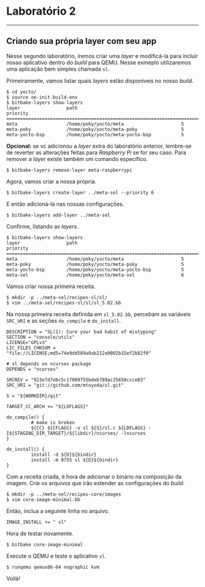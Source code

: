# Laboratório 2
---------------

## Criando sua própria layer com seu app

Nesse segundo laboratório, iremos criar uma *layer* e modificá-la para incluir nosso aplicativo dentro do *build* para QEMU. Nesse exmeplo utilizaremos uma aplicação bem simples chamada `sl`.

Primeiramente, vamos listar quais *layers* estão disponíveis no nosso *build*.

    $ cd yocto/
    $ source oe-init-build-env
    $ bitbake-layers show-layers
    layer                 path                                      priority
    ==========================================================================
    meta                  /home/poky/yocto/meta                     5
    meta-poky             /home/poky/yocto/meta-poky                5
    meta-yocto-bsp        /home/poky/yocto/meta-yocto-bsp           5
    
**Opcional:** se vc adicionou a *layer* extra do laboratório anterior, lembre-se de reverter as alterações feitas para *Raspberry Pi* se for seu caso. Para remover a *layer* existe também um comando específico.

    $ bitbake-layers remove-layer meta-raspberrypi
    
Agora, vamos criar a nossa própria.

    $ bitbake-layers create-layer ../meta-sel --priority 6
    
E então adicioná-la nas nossas configurações.

    $ bitbake-layers add-layer ../meta-sel
    
Confirme, listando as *layers*.

    $ bitbake-layers show-layers
    layer                 path                                      priority
    ==========================================================================
    meta                  /home/poky/yocto/meta                     5
    meta-poky             /home/poky/yocto/meta-poky                5
    meta-yocto-bsp        /home/poky/yocto/meta-yocto-bsp           5
    meta-sel              /home/poky/yocto/meta-sel                 6
    
Vamos criar nossa primeira receita.

    $ mkdir -p ../meta-sel/recipes-sl/sl/
    $ vim ../meta-sel/recipes-sl/sl/sl_5.02.bb
    
Na nossa primeira receita definida em `sl_5.02.bb`, percebam as variáveis `SRC_URI` e as seções `do_compile` e `do_install`.

    DESCRIPTION = "SL(1): Cure your bad habit of mistyping"
    SECTION = "console/utils"
    LICENSE="GPLv3"
    LIC_FILES_CHKSUM = "file://LICENSE;md5=74e9dd589a0ab212a9002b15ef2b82f0"
    
    # sl depends on ncurses package
    DEPENDS = "ncurses"
    
    SRCREV = "923e7d7ebc5c1f009755bdeb789ac25658ccce03"
    SRC_URI = "git://github.com/mtoyoda/sl.git"
    
    S = "${WORKDIR}/git"
    
    TARGET_CC_ARCH += "${LDFLAGS}"
    
    do_compile() {
             # make is broken
             ${CC} ${CFLAGS} -o sl ${S}/sl.c ${LDFLAGS} -I${STAGING_DIR_TARGET}/${libdir}/ncurses/ -lncurses
    }
    
    do_install() {
             install -d ${D}${bindir}
             install -m 0755 sl ${D}${bindir}
    }
    
Com a receita criada, é hora de adicionar o binário na composição da imagem. Crie os arquivos que irão estender as configurações do *build*.

    $ mkdir -p ../meta-sel/recipes-core/images
    $ vim core-image-minimal.bb
    
Então, inclua a seguinte linha no arquivo.

    IMAGE_INSTALL += " sl"
    
Hora de testar novamente.

    $ bitbake core-image-minimal
    
Execute o QEMU e teste o aplicativo `sl`.

    $ runqemu qemux86-64 nographic kvm
    
Voilà!
